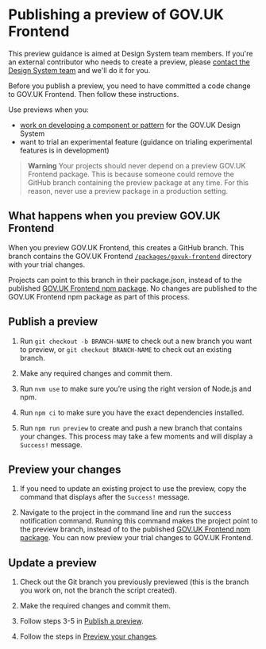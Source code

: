 # Publishing a preview of GOV.UK Frontend

This preview guidance is aimed at Design System team members. If you're an external contributor who needs to create a preview, please [contact the Design System team](https://design-system.service.gov.uk/get-in-touch/) and we'll do it for you.

Before you publish a preview, you need to have committed a code change to GOV.UK Frontend. Then follow these instructions.

Use previews when you:

- [work on developing a component or pattern](https://design-system.service.gov.uk/community/develop-a-component-or-pattern/) for the GOV.UK Design System
- want to trial an experimental feature (guidance on trialing experimental features is in development)

> **Warning** Your projects should never depend on a preview GOV.UK Frontend package. This is because someone could remove the GitHub branch containing the preview package at any time. For this reason, never use a preview package in a production setting.

## What happens when you preview GOV.UK Frontend

When you preview GOV.UK Frontend, this creates a GitHub branch. This branch contains the GOV.UK Frontend [`/packages/govuk-frontend`](/packages/govuk-frontend) directory with your trial changes.

Projects can point to this branch in their package.json, instead of to the published [GOV.UK Frontend npm package](https://www.npmjs.com/package/govuk-frontend). No changes are published to the GOV.UK Frontend npm package as part of this process.

## Publish a preview

1. Run `git checkout -b BRANCH-NAME` to check out a new branch you want to preview, or `git checkout BRANCH-NAME` to check out an existing branch.

2. Make any required changes and commit them.

3. Run `nvm use` to make sure you’re using the right version of Node.js and npm.

4. Run `npm ci` to make sure you have the exact dependencies installed.

5. Run `npm run preview` to create and push a new branch that contains your changes. This process may take a few moments and will display a `Success!` message.

## Preview your changes

1. If you need to update an existing project to use the preview, copy the command that displays after the `Success!` message.

2. Navigate to the project in the command line and run the success notification command. Running this command makes the project point to the preview branch, instead of to the published [GOV.UK Frontend npm package](https://www.npmjs.com/package/govuk-frontend). You can now preview your trial changes to GOV.UK Frontend.

## Update a preview

1. Check out the Git branch you previously previewed (this is the branch you work on, not the branch the script created).

2. Make the required changes and commit them.

3. Follow steps 3-5 in [Publish a preview](#publish-a-preview).

4. Follow the steps in [Preview your changes](#preview-your-changes).
